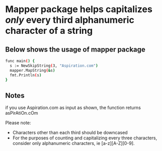 # Mapper package helps capitalizes *only* every third alphanumeric character of a string
 
## Below shows the usage of mapper package
 
 ```sh
 func main() {
   s := NewSkipString(3, "Aspiration.com")
   mapper.MapString(&s)
   fmt.Println(s)
}
```


  ## Notes 
  if you use
	Aspiration.com as input as shown, 
	the function returns
	asPirAtiOn.cOm
  
  Please note: 
- Characters other than each third should be downcased
- For the purposes of counting and capitalizing every three characters, consider only alphanumeric
	  characters, ie [a-z][A-Z][0-9]. 
